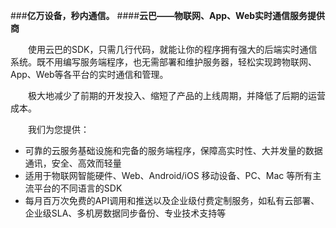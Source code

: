 ###**亿万设备，秒内通信。**
####**云巴——物联网、App、Web实时通信服务提供商**

　　使用云巴的SDK，只需几行代码，就能让你的程序拥有强大的后端实时通信系统。既不用编写服务端程序，也无需部署和维护服务器，轻松实现跨物联网、App、Web等各平台的实时通信和管理。

　　极大地减少了前期的开发投入、缩短了产品的上线周期，并降低了后期的运营成本。

　　我们为您提供：

- 可靠的云服务基础设施和完备的服务端程序，保障高实时性、大并发量的数据通讯，安全、高效而轻量
- 适用于物联网智能硬件、Web、Android/iOS 移动设备、PC、Mac 等所有主流平台的不同语言的SDK
- 每月百万次免费的API调用和推送以及企业级付费定制服务，如私有云部署、企业级SLA、多机房数据同步备份、专业技术支持等 

